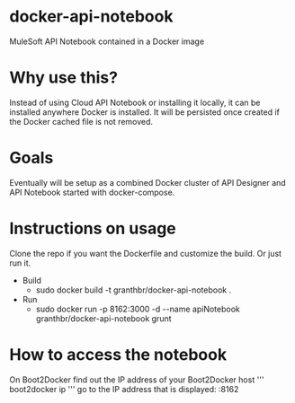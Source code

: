# docker-api-notebook
MuleSoft API Notebook contained in a Docker image

# Why use this?

Instead of using Cloud API Notebook or installing it locally, it can be installed anywhere Docker is 
installed. It will be persisted once created if the Docker cached file is not removed.

# Goals

Eventually will be setup as a combined Docker cluster of API Designer and API Notebook started with docker-compose. 

# Instructions on usage
Clone the repo if you want the Dockerfile and customize the build. Or just run it. 

* Build
	* sudo docker build -t granthbr/docker-api-notebook .
* Run
	* sudo docker run -p 8162:3000 -d --name apiNotebook granthbr/docker-api-notebook grunt
	
	
# How to access the notebook

On Boot2Docker find out the IP address of your Boot2Docker host
''' boot2docker ip '''
go to the IP address that is displayed:
<boot2docker ip>:8162
	